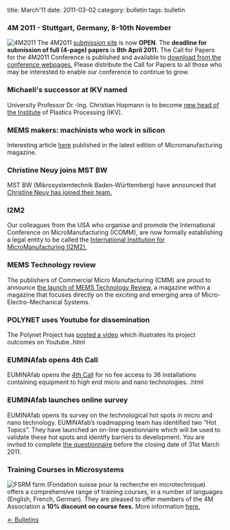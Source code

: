 title: March'11
date: 2011-03-02 
category: bulletin
tags: bulletin

<!--break-->
###  4M 2011 - Stuttgart, Germany, 8-10th November


![4M2011](/4m-association/images/4m-2011_web1.jpg)
The 4M2011 [submission site](/4m-association/conference/2011/Submission_Guidelines) is now **OPEN**. The **deadline for submission of full (4-page) papers** is **8th April 2011.** The Call for Papers for the 4M2011 Conference is published and available to [download from the conference webpages.](/4m-association/conference/2011/Call_for_Papers) Please distribute the Call for Papers to all those who may be interested to enable our conference to continue to grow.   
     
###  Michaeli's successor at IKV named

University Professor Dr.-Ing. Christian Hopmann is to become [new head of the Institute](/4m-association/content/Michaelis-successor-IKV-named/Michaelis-successor-IKV-named.html) of Plastics Processing (IKV).
   
###  MEMS makers: machinists who work in silicon

Interesting article [here](/4m-association/content/MEMS-makers-machinists-who-work-silicon/MEMS-makers-machinists-who-work-silicon.html) published in the latest edition of Micromanufacturing magazine.

###  Christine Neuy joins MST BW

MST BW (Mikrosystemtechnik Baden-Württemberg) have announced that [Christine Neuy has joined their team.](/4m-association/content/Christine-Neuy-joins-MST-BW/Christine-Neuy-joins-MST-BW.html)
  
###  I2M2

Our colleagues from the USA who organise and promote the International Conference on MicroManufacturing (ICOMM), are now formally establishing a legal entity to be called the [International Institution for MicroManufacturing (I2M2).](http://i2m2.northwestern.edu/index.php)  
   
###  MEMS Technology review

The publishers of Commercial Micro Manufacturing (CMM) are proud to announce [the launch of MEMS Technology Review,](http://www.micromanu.com/x/guideArchiveArticle.html?id=1941) a magazine within a magazine that focuses directly on the exciting and emerging area of Micro- Electro-Mechanical Systems.     
  
###  POLYNET uses Youtube for dissemination

The Polynet Project has [posted a video](/4m-association/content/POLYNET-uses-YouTube-platform-dissemination/POLYNET-uses-YouTube-platform-dissemination.html) which illustrates its project outcomes on Youtube..html
  
###  EUMINAfab opens 4th Call

EUMINAfab opens the [4th Call](/4m-association/content/EUMINAfab-opens-4th-Call/EUMINAfab-opens-4th-Call.html) for no fee access to 36 installations containing equipment to high end micro and nano technologies.  .html
  
###  EUMINAfab launches online survey

EUMINAfab opens its survey on the technological hot spots in micro and nano technology. 
EUMINAfab’s roadmapping team has identified two “Hot Topics”. They have launched an on-line questionnaire which will be used to validate these hot spots and identify barriers to development. You are invited to complete [the questionnaire](http://www.euminafab.eu/index.php/activities/roadmapping-questionnaire) before the closing date of 31st March 2011.
  
###  Training Courses in Microsystems

![FSRM](/4m-association/images/fsrm_logo_web.gif)
fsrm (Fondation suisse pour la recherche en microtechnique) offers a comprehensive range of training courses, in a number of languages (English, French, German). They are pleased to offer members of the 4M Association a <b>10% discount on course fees.</b> More information [here.](/4m-association/content/fsrm-training-courses/fsrm-training-courses.html)

[&larr; Bulletins](/4m-association/bulletin/index.html)